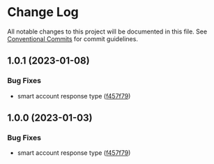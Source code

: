 # Change Log

All notable changes to this project will be documented in this file.
See [Conventional Commits](https://conventionalcommits.org) for commit guidelines.

## 1.0.1 (2023-01-08)


### Bug Fixes

* smart account response type ([f457f79](https://github.com/unh3o/biconomy-client-sdk/commit/f457f794e27999ccc069c4afb7eb7644e224b61e))





## 1.0.0 (2023-01-03)


### Bug Fixes

* smart account response type ([f457f79](https://github.com/bcnmy/biconomy-client-sdk/commit/f457f794e27999ccc069c4afb7eb7644e224b61e))

